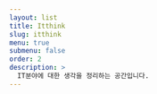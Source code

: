 ```yaml
---
layout: list
title: Itthink
slug: itthink
menu: true
submenu: false
order: 2
description: >
  IT분야에 대한 생각을 정리하는 공간입니다.
---
```

